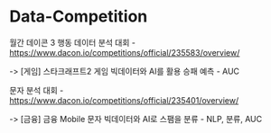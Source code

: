 # Data-Competition

월간 데이콘 3 행동 데이터 분석 대회 - https://www.dacon.io/competitions/official/235583/overview/

-> [게임] 스타크래프트2 게임 빅데이터와 AI를 활용 승패 예측 - AUC





문자 분석 대회 - https://www.dacon.io/competitions/official/235401/overview/

-> [금융] 금융 Mobile 문자 빅데이터와 AI로 스팸을 분류 - NLP, 분류, AUC

